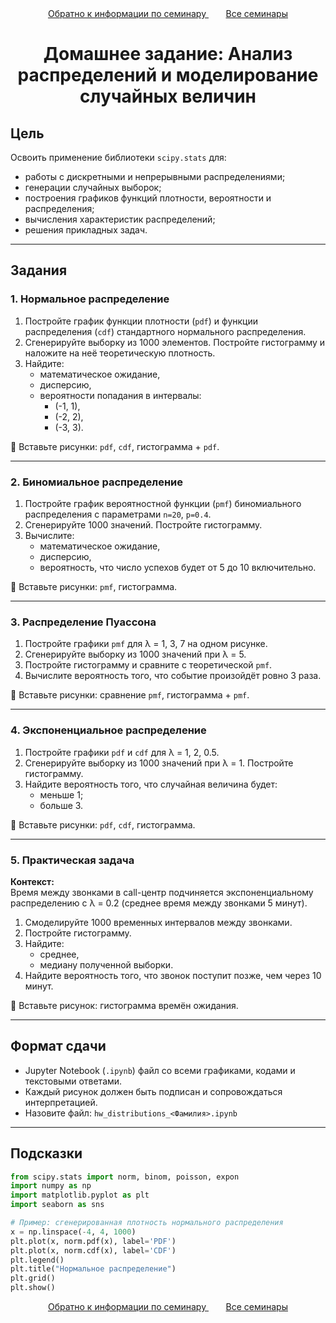 <div align='center'> 
   <a href='https://github.com/marashot96/Lections/blob/main/D%26D/Navigator.md#на-проработку'> Обратно к информации по семинару </a> &nbsp;&nbsp;&nbsp;&nbsp;&nbsp;&nbsp;
   <a href='https://github.com/marashot96/Lections/tree/main?tab=readme-ov-file#структура'> Все семинары </a>  
</div>

# <div align='center'> Домашнее задание: Анализ распределений и моделирование случайных величин </div>

## Цель

Освоить применение библиотеки `scipy.stats` для:

- работы с дискретными и непрерывными распределениями;
- генерации случайных выборок;
- построения графиков функций плотности, вероятности и распределения;
- вычисления характеристик распределений;
- решения прикладных задач.

---

## Задания

### 1. Нормальное распределение

1. Постройте график функции плотности (`pdf`) и функции распределения (`cdf`) стандартного нормального распределения.
2. Сгенерируйте выборку из 1000 элементов. Постройте гистограмму и наложите на неё теоретическую плотность.
3. Найдите:
   - математическое ожидание,
   - дисперсию,
   - вероятности попадания в интервалы:
     - (-1, 1),
     - (-2, 2),
     - (-3, 3).

📌 Вставьте рисунки: `pdf`, `cdf`, гистограмма + `pdf`.

---

### 2. Биномиальное распределение

1. Постройте график вероятностной функции (`pmf`) биномиального распределения с параметрами `n=20`, `p=0.4`.
2. Сгенерируйте 1000 значений. Постройте гистограмму.
3. Вычислите:
   - математическое ожидание,
   - дисперсию,
   - вероятность, что число успехов будет от 5 до 10 включительно.

📌 Вставьте рисунки: `pmf`, гистограмма.

---

### 3. Распределение Пуассона

1. Постройте графики `pmf` для λ = 1, 3, 7 на одном рисунке.
2. Сгенерируйте выборку из 1000 значений при λ = 5.
3. Постройте гистограмму и сравните с теоретической `pmf`.
4. Вычислите вероятность того, что событие произойдёт ровно 3 раза.

📌 Вставьте рисунки: сравнение `pmf`, гистограмма + `pmf`.

---

### 4. Экспоненциальное распределение

1. Постройте графики `pdf` и `cdf` для λ = 1, 2, 0.5.
2. Сгенерируйте выборку из 1000 значений при λ = 1. Постройте гистограмму.
3. Найдите вероятность того, что случайная величина будет:
   - меньше 1;
   - больше 3.

📌 Вставьте рисунки: `pdf`, `cdf`, гистограмма.

---

### 5. Практическая задача

**Контекст:**  
Время между звонками в call-центр подчиняется экспоненциальному распределению с λ = 0.2 (среднее время между звонками 5 минут).

1. Смоделируйте 1000 временных интервалов между звонками.
2. Постройте гистограмму.
3. Найдите:
   - среднее,
   - медиану полученной выборки.
4. Найдите вероятность того, что звонок поступит позже, чем через 10 минут.

📌 Вставьте рисунок: гистограмма времён ожидания.

---

## Формат сдачи

- Jupyter Notebook (`.ipynb`) файл со всеми графиками, кодами и текстовыми ответами.
- Каждый рисунок должен быть подписан и сопровождаться интерпретацией.
- Назовите файл: `hw_distributions_<Фамилия>.ipynb`

---

## Подсказки

```python
from scipy.stats import norm, binom, poisson, expon
import numpy as np
import matplotlib.pyplot as plt
import seaborn as sns

# Пример: сгенерированная плотность нормального распределения
x = np.linspace(-4, 4, 1000)
plt.plot(x, norm.pdf(x), label='PDF')
plt.plot(x, norm.cdf(x), label='CDF')
plt.legend()
plt.title("Нормальное распределение")
plt.grid()
plt.show()

```

<div align='center'> 
   <a href='https://github.com/marashot96/Lections/blob/main/D%26D/Navigator.md#на-проработку'> Обратно к информации по семинару </a> &nbsp;&nbsp;&nbsp;&nbsp;&nbsp;&nbsp;
   <a href='https://github.com/marashot96/Lections/tree/main?tab=readme-ov-file#структура'> Все семинары </a>  
</div>
